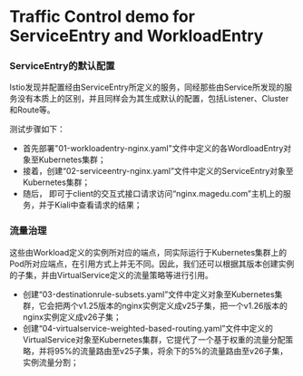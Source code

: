 # Traffic Control demo for ServiceEntry and WorkloadEntry



### ServiceEntry的默认配置

Istio发现并配置经由ServiceEntry所定义的服务，同经那些由Service所发现的服务没有本质上的区别，并且同样会为其生成默认的配置，包括Listener、Cluster和Route等。

测试步骤如下：

- 首先部署"01-workloadentry-nginx.yaml"文件中定义的各WordloadEntry对象至Kubernetes集群；
- 接着，创建“02-serviceentry-nginx.yaml”文件中定义的ServiceEntry对象至Kubernetes集群；
- 随后， 即可于client的交互式接口请求访问“nginx.magedu.com”主机上的服务，并于Kiali中查看请求的结果；

### 流量治理

这些由Workload定义的实例所对应的端点，同实际运行于Kubernetes集群上的Pod所对应端点，在引用方式上并无不同。因此，我们还可以根据其版本创建实例的子集，并由VirtualService定义的流量策略等进行引用。

- 创建“03-destinationrule-subsets.yaml”文件中定义对象至Kubernetes集群，它会把两个v1.25版本的nginx实例定义成v25子集，把一个v1.26版本的nginx实例定义成v26子集；
- 创建“04-virtualservice-weighted-based-routing.yaml”文件中定义的VirtualService对象至Kubernetes集群，它提代了一个基于权重的流量分配策略，并将95%的流量路由至v25子集，将余下的5%的流量路由至v26子集，实例流量分割；


